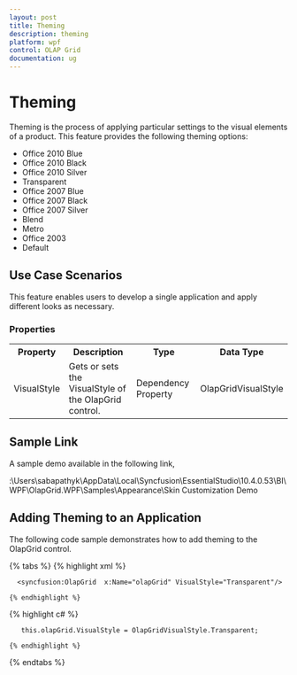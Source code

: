 ```yaml
---
layout: post
title: Theming
description: theming
platform: wpf
control: OLAP Grid
documentation: ug
---
```


# Theming

Theming is the process of applying particular settings to the visual elements of a product. This feature provides the following theming options:

* Office 2010 Blue
* Office 2010 Black
* Office 2010 Silver
* Transparent
* Office 2007 Blue
* Office 2007 Black
* Office 2007 Silver
* Blend
* Metro
* Office 2003
* Default

## Use Case Scenarios

This feature enables users to develop a single application and apply different looks as necessary. 

###  Properties



<table>
<tr>
<th>
Property</th><th>
Description</th><th>
Type</th><th>
Data Type</th></tr>
<tr>
<td>
VisualStyle </td><td>
Gets or sets the VisualStyle of the OlapGrid control.</td><td>
Dependency Property</td><td>
OlapGridVisualStyle</td></tr>
</table>


## Sample Link

A sample demo available in the following link,

<InstalledDrive>:\Users\sabapathyk\AppData\Local\Syncfusion\EssentialStudio\10.4.0.53\BI\WPF\OlapGrid.WPF\Samples\Appearance\Skin Customization Demo

## Adding Theming to an Application 

The following code sample demonstrates how to add theming to the OlapGrid control.

{% tabs %}
  {% highlight xml %}

   



      <syncfusion:OlapGrid  x:Name="olapGrid" VisualStyle="Transparent"/>

    {% endhighlight %}





  {% highlight c# %}

   



       this.olapGrid.VisualStyle = OlapGridVisualStyle.Transparent;

    {% endhighlight %}


{% endtabs %}







